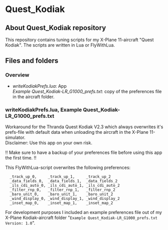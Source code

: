# Quest_Kodiak

## About Quest_Kodiak repository

This repository contains tuning scripts for my X-Plane 11-aircraft "Quest Kodiak". The scripts are written in Lua or FlyWithLua. 

## Files and folders
### Overview
* *writeKodiakPrefs.lua*: App  
*Example Quest_Kodiak-LR_G1000_prefs.txt*: copy of the preferences file in the aircraft folder.

### writeKodiakPrefs.lua, Example Quest_Kodiak-LR_G1000_prefs.txt

Workaround for the Thranda Quest Kodiak V2.3 which always overwrites it's prefs-file with
default data when unloading the aircraft in the X-Plane 11-simulator.  
Disclaimer: Use this app on your own risk.

!! Make sure to have a backup of your preferences file before using this app the first time. !!

This FlyWithLua-script overwrites the following preferences:
```
  _track_up_0,     _track_up_1,     _track_up_2
  _data_fields_0,  _data_fields_1,  _data_fields_2
  _ils_cdi_auto_0, _ils_cdi_auto_1, _ils_cdi_auto_2
  _filter_rnp_0,   _filter_rnp_1,   _filter_rnp_2
  _baro_unit_0,    _baro_unit_1,    _baro_unit_2
  _wind_display_0, _wind_display_1, _wind_display_2
  _inset_map_0,    _inset_map_1,    _inset_map_2
```
For development purposes I included an example preferences file out of my X-Plane Kodiak-aircraft folder "`Example Quest_Kodiak-LR_G1000_prefs.txt
Version: 1.0`".
